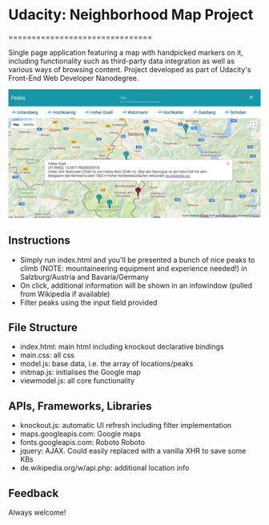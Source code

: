 # Udacity: Neighborhood Map Project
===============================

Single page application featuring a map with handpicked markers on it, including functionality such as third-party data integration as well as various ways of browsing content. Project developed as part of Udacity's Front-End Web Developer Nanodegree.

![alt text](img/Screenshot.png "Application Screenshot")

## Instructions

- Simply run index.html and you'll be presented a bunch of nice peaks to climb (NOTE: mountaineering equipment and experience needed!) in Salzburg/Austria and Bavaria/Germany
- On click, additional information will be shown in an infowindow (pulled from Wikipedia if available)
- Filter peaks using the input field provided

## File Structure

- index.html: main html including knockout declarative bindings
- main.css: all css
- model.js: base data, i.e. the array of locations/peaks
- initmap.js: initialises the Google map
- viewmodel.js: all core functionality

## APIs, Frameworks, Libraries

- knockout.js: automatic UI refresh including filter implementation
- maps.googleapis.com: Google maps
- fonts.googleapis.com: Roboto Roboto
- jquery: AJAX. Could easily replaced with a vanilla XHR to save some KBs
- de.wikipedia.org/w/api.php: additional location info

## Feedback

Always welcome!
